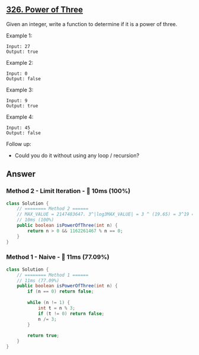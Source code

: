## [326. Power of Three](https://leetcode.com/problems/power-of-three/)

Given an integer, write a function to determine if it is a power of three.

Example 1:
```
Input: 27
Output: true
```
Example 2:
```
Input: 0
Output: false
```
Example 3:
```
Input: 9
Output: true
```
Example 4:
```
Input: 45
Output: false
```
Follow up:
- Could you do it without using any loop / recursion?

## Answer
### Method 2 - Limit Iteration - :rocket: 10ms (100%)
```java
class Solution {
    // ======== Method 2 ======
    // MAX_VALUE = 2147483647. 3^|log3MAX_VALUE| = 3 ^ (19.65) = 3^19 = 1162261467
    // 10ms (100%)
    public boolean isPowerOfThree(int n) {
        return n > 0 && 1162261467 % n == 0;   
    }
}
```
### Method 1 - Naive - :rabbit: 11ms (77.09%)
```java
class Solution {
    // ======== Method 1 ======
    // 11ms (77.09%)
    public boolean isPowerOfThree(int n) {
        if (n == 0) return false;
        
        while (n != 1) {
            int t = n % 3;
            if (t != 0) return false;
            n /= 3;
        }
        
        return true;
    }
}
```
